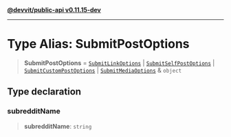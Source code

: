 [**@devvit/public-api v0.11.15-dev**](../../README.md)

---

# Type Alias: SubmitPostOptions

> **SubmitPostOptions** = [`SubmitLinkOptions`](SubmitLinkOptions.md) \| [`SubmitSelfPostOptions`](SubmitSelfPostOptions.md) \| [`SubmitCustomPostOptions`](SubmitCustomPostOptions.md) \| [`SubmitMediaOptions`](SubmitMediaOptions.md) & `object`

## Type declaration

### subredditName

> **subredditName**: `string`

